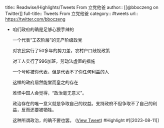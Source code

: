 title:: Readwise/Highlights/Tweets From 立党他爸
author:: [[@bboczeng on Twitter]]
full-title:: Tweets From 立党他爸
category:: #tweets
url:: https://twitter.com/bboczeng
- 咱们政府的确是足够心狠手辣的
  
  一个代表“工农阶层”的无产阶级政党
  
  对农民实行了50多年的剪刀差，农村户口歧视政策
  
  对工人实行了996加班，劳动法虚置的措施
  
  一个号称被你代表，但是代表不了你任何利益的人
  
  这样的政府居然能堂而皇之的存在
  
  难怪中国人会觉得，“政治毫无意义”。
  
  政治存在的唯一意义就是争取自己的权益。支持政府不但争取不了自己的利益，反而还要被牺牲。
  
  这种所谓政治，的确不要也罢。 ([View Tweet](https://twitter.com/bboczeng/status/1689568229046583296)) #Highlight #[[2023-08-11]]